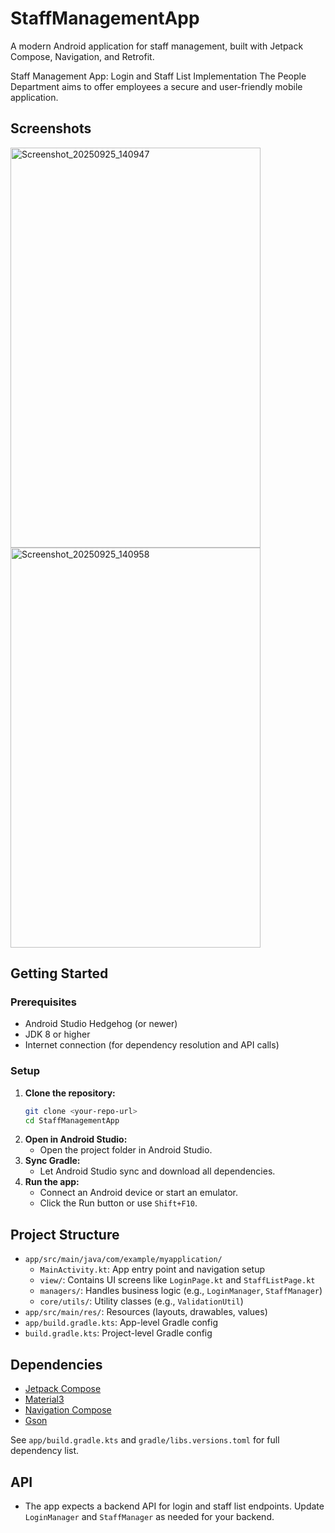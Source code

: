# StaffManagementApp

A modern Android application for staff management, built with Jetpack Compose, Navigation, and Retrofit.

Staff Management App: Login and Staff List Implementation The People Department aims to offer employees a secure and user-friendly mobile application.

## Screenshots
<img width="400" height="640" alt="Screenshot_20250925_140947" src="https://github.com/user-attachments/assets/63b46a0a-66f8-4dad-b969-11ccb1f18b02" />
<img width="400" height="640" alt="Screenshot_20250925_140958" src="https://github.com/user-attachments/assets/d88ceb7a-8446-4f09-bf90-31d2521d57ab" />

## Getting Started

### Prerequisites
- Android Studio Hedgehog (or newer)
- JDK 8 or higher
- Internet connection (for dependency resolution and API calls)

### Setup
1. **Clone the repository:**
   ```sh
   git clone <your-repo-url>
   cd StaffManagementApp
   ```
2. **Open in Android Studio:**
   - Open the project folder in Android Studio.
3. **Sync Gradle:**
   - Let Android Studio sync and download all dependencies.
4. **Run the app:**
   - Connect an Android device or start an emulator.
   - Click the Run button or use `Shift+F10`.

## Project Structure
- `app/src/main/java/com/example/myapplication/`
  - `MainActivity.kt`: App entry point and navigation setup
  - `view/`: Contains UI screens like `LoginPage.kt` and `StaffListPage.kt`
  - `managers/`: Handles business logic (e.g., `LoginManager`, `StaffManager`)
  - `core/utils/`: Utility classes (e.g., `ValidationUtil`)
- `app/src/main/res/`: Resources (layouts, drawables, values)
- `app/build.gradle.kts`: App-level Gradle config
- `build.gradle.kts`: Project-level Gradle config

## Dependencies
- [Jetpack Compose](https://developer.android.com/jetpack/compose)
- [Material3](https://m3.material.io/)
- [Navigation Compose](https://developer.android.com/jetpack/compose/navigation)
- [Gson](https://github.com/google/gson)

See `app/build.gradle.kts` and `gradle/libs.versions.toml` for full dependency list.

## API
- The app expects a backend API for login and staff list endpoints. Update `LoginManager` and `StaffManager` as needed for your backend.


